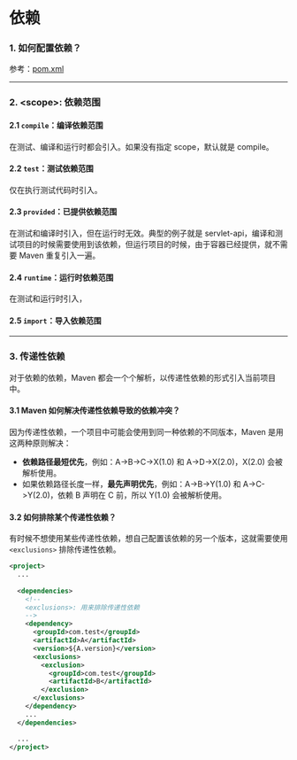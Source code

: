 # 依赖

### 1. 如何配置依赖？
参考：[pom.xml](/docs/maven/附录pom.xml)


---
### 2. \<scope>: 依赖范围

#### 2.1 `compile`：编译依赖范围
在测试、编译和运行时都会引入。如果没有指定 scope，默认就是 compile。

#### 2.2 `test`：测试依赖范围
仅在执行测试代码时引入。

#### 2.3 `provided`：已提供依赖范围
在测试和编译时引入，但在运行时无效。典型的例子就是 servlet-api，编译和测试项目的时候需要使用到该依赖，但运行项目的时候，由于容器已经提供，就不需要 Maven 重复引入一遍。

#### 2.4 `runtime`：运行时依赖范围
在测试和运行时引入，

#### 2.5 `import`：导入依赖范围


---
### 3. 传递性依赖
对于依赖的依赖，Maven 都会一个个解析，以传递性依赖的形式引入当前项目中。

#### 3.1 Maven 如何解决传递性依赖导致的依赖冲突？
因为传递性依赖，一个项目中可能会使用到同一种依赖的不同版本，Maven 是用这两种原则解决：
- **依赖路径最短优先**，例如：A->B->C->X(1.0) 和 A->D->X(2.0)，X(2.0) 会被解析使用。
- 如果依赖路径长度一样，**最先声明优先**，例如：A->B->Y(1.0) 和 A->C->Y(2.0)，依赖 B 声明在 C 前，所以 Y(1.0) 会被解析使用。

#### 3.2 如何排除某个传递性依赖？
有时候不想使用某些传递性依赖，想自己配置该依赖的另一个版本，这就需要使用 `<exclusions>` 排除传递性依赖。

```xml
<project>
  ...
  
  <dependencies>
    <!--
    <exclusions>: 用来排除传递性依赖
    -->
    <dependency>
      <groupId>com.test</groupId>
      <artifactId>A</artifactId>
      <version>${A.version}</version>
      <exclusions>
        <exclusion>
          <groupId>com.test</groupId>
          <artifactId>B</artifactId>
        </exclusion>
      </exclusions>
    </dependency>
    ...
  </dependencies>

  ...
</project>
```